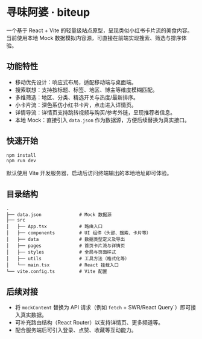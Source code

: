 # 寻味阿婆 · biteup

一个基于 React + Vite 的轻量级站点原型，呈现类似小红书卡片流的美食内容。当前使用本地 Mock 数据模拟内容源，可直接在前端实现搜索、筛选与排序体验。

## 功能特性

- 移动优先设计：响应式布局，适配移动端与桌面端。
- 搜索联想：支持按标题、标签、地区、博主等维度模糊匹配。
- 多维筛选：地区、分类、精选开关与热度/最新排序。
- 小卡片流：深色系仿小红书卡片，点击进入详情页。
- 详情导流：详情页支持跳转视频与购买/参考外链，呈现推荐者信息。
- 本地 Mock：直接引入 `data.json` 作为数据源，方便后续替换为真实接口。

## 快速开始

```bash
npm install
npm run dev
```

默认使用 Vite 开发服务器，启动后访问终端输出的本地地址即可体验。

## 目录结构

```
.
├── data.json              # Mock 数据源
├── src
│   ├── App.tsx            # 路由入口
│   ├── components         # UI 组件（头部、搜索、卡片等）
│   ├── data               # 数据类型定义及导出
│   ├── pages              # 首页卡片流与详情页
│   ├── styles             # 全局与页面样式
│   ├── utils              # 工具方法（格式化等）
│   └── main.tsx           # React 挂载入口
└── vite.config.ts         # Vite 配置
```

## 后续对接

- 将 `mockContent` 替换为 API 请求（例如 `fetch` + SWR/React Query`）即可接入真实数据。
- 可补充路由结构（React Router）以支持详情页、更多频道等。
- 配合服务端后可引入登录、点赞、收藏等互动能力。
